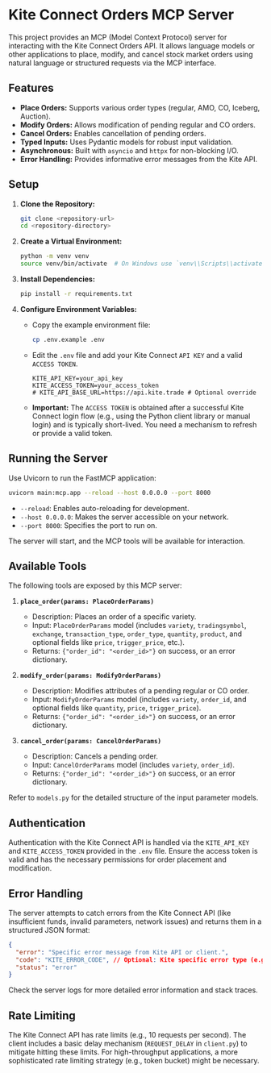 # Kite Connect Orders MCP Server

This project provides an MCP (Model Context Protocol) server for interacting with the Kite Connect Orders API. It allows language models or other applications to place, modify, and cancel stock market orders using natural language or structured requests via the MCP interface.

## Features

*   **Place Orders:** Supports various order types (regular, AMO, CO, Iceberg, Auction).
*   **Modify Orders:** Allows modification of pending regular and CO orders.
*   **Cancel Orders:** Enables cancellation of pending orders.
*   **Typed Inputs:** Uses Pydantic models for robust input validation.
*   **Asynchronous:** Built with `asyncio` and `httpx` for non-blocking I/O.
*   **Error Handling:** Provides informative error messages from the Kite API.

## Setup

1.  **Clone the Repository:**
    ```bash
    git clone <repository-url>
    cd <repository-directory>
    ```

2.  **Create a Virtual Environment:**
    ```bash
    python -m venv venv
    source venv/bin/activate  # On Windows use `venv\\Scripts\\activate`
    ```

3.  **Install Dependencies:**
    ```bash
    pip install -r requirements.txt
    ```

4.  **Configure Environment Variables:**
    *   Copy the example environment file:
        ```bash
        cp .env.example .env
        ```
    *   Edit the `.env` file and add your Kite Connect `API KEY` and a valid `ACCESS TOKEN`.
        ```dotenv
        KITE_API_KEY=your_api_key
        KITE_ACCESS_TOKEN=your_access_token
        # KITE_API_BASE_URL=https://api.kite.trade # Optional override
        ```
    *   **Important:** The `ACCESS TOKEN` is obtained after a successful Kite Connect login flow (e.g., using the Python client library or manual login) and is typically short-lived.
You need a mechanism to refresh or provide a valid token.

## Running the Server

Use Uvicorn to run the FastMCP application:

```bash
uvicorn main:mcp.app --reload --host 0.0.0.0 --port 8000
```

*   `--reload`: Enables auto-reloading for development.
*   `--host 0.0.0.0`: Makes the server accessible on your network.
*   `--port 8000`: Specifies the port to run on.

The server will start, and the MCP tools will be available for interaction.

## Available Tools

The following tools are exposed by this MCP server:

1.  **`place_order(params: PlaceOrderParams)`**
    *   Description: Places an order of a specific variety.
    *   Input: `PlaceOrderParams` model (includes `variety`, `tradingsymbol`, `exchange`, `transaction_type`, `order_type`, `quantity`, `product`, and optional fields like `price`, `trigger_price`, etc.).
    *   Returns: `{"order_id": "<order_id>"}` on success, or an error dictionary.

2.  **`modify_order(params: ModifyOrderParams)`**
    *   Description: Modifies attributes of a pending regular or CO order.
    *   Input: `ModifyOrderParams` model (includes `variety`, `order_id`, and optional fields like `quantity`, `price`, `trigger_price`).
    *   Returns: `{"order_id": "<order_id>"}` on success, or an error dictionary.

3.  **`cancel_order(params: CancelOrderParams)`**
    *   Description: Cancels a pending order.
    *   Input: `CancelOrderParams` model (includes `variety`, `order_id`).
    *   Returns: `{"order_id": "<order_id>"}` on success, or an error dictionary.

Refer to `models.py` for the detailed structure of the input parameter models.

## Authentication

Authentication with the Kite Connect API is handled via the `KITE_API_KEY` and `KITE_ACCESS_TOKEN` provided in the `.env` file. Ensure the access token is valid and has the necessary permissions for order placement and modification.

## Error Handling

The server attempts to catch errors from the Kite Connect API (like insufficient funds, invalid parameters, network issues) and returns them in a structured JSON format:

```json
{
  "error": "Specific error message from Kite API or client.",
  "code": "KITE_ERROR_CODE", // Optional: Kite specific error type (e.g., InputException)
  "status": "error"
}
```

Check the server logs for more detailed error information and stack traces.

## Rate Limiting

The Kite Connect API has rate limits (e.g., 10 requests per second). The client includes a basic delay mechanism (`REQUEST_DELAY` in `client.py`) to mitigate hitting these limits. For high-throughput applications, a more sophisticated rate limiting strategy (e.g., token bucket) might be necessary.
